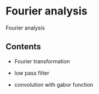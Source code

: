 # Fourier analysis
Fourier analysis

## Contents
- Fourier transformation

- low pass filter

- convolution with gabor function
